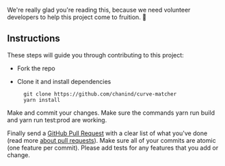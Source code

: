 We're really glad you're reading this, because we need volunteer developers to help this project come to fruition. 👏

## Instructions

These steps will guide you through contributing to this project:

- Fork the repo
- Clone it and install dependencies

      	git clone https://github.com/chanind/curve-matcher
      	yarn install

Make and commit your changes. Make sure the commands yarn run build and yarn run test:prod are working.

Finally send a [GitHub Pull Request](https://github.com/chanind/curve-matcher/compare?expand=1) with a clear list of what you've done (read more [about pull requests](https://help.github.com/articles/about-pull-requests/)). Make sure all of your commits are atomic (one feature per commit). Please add tests for any features that you add or change.
